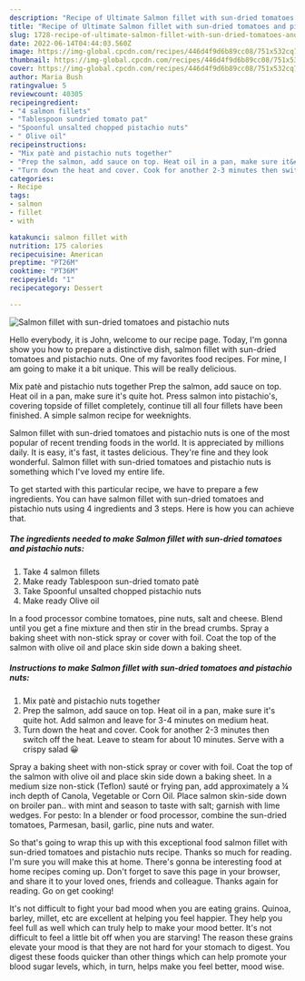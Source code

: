 ```yaml
---
description: "Recipe of Ultimate Salmon fillet with sun-dried tomatoes and pistachio nuts"
title: "Recipe of Ultimate Salmon fillet with sun-dried tomatoes and pistachio nuts"
slug: 1728-recipe-of-ultimate-salmon-fillet-with-sun-dried-tomatoes-and-pistachio-nuts
date: 2022-06-14T04:44:03.560Z
image: https://img-global.cpcdn.com/recipes/446d4f9d6b89cc08/751x532cq70/salmon-fillet-with-sun-dried-tomatoes-and-pistachio-nuts-recipe-main-photo.jpg
thumbnail: https://img-global.cpcdn.com/recipes/446d4f9d6b89cc08/751x532cq70/salmon-fillet-with-sun-dried-tomatoes-and-pistachio-nuts-recipe-main-photo.jpg
cover: https://img-global.cpcdn.com/recipes/446d4f9d6b89cc08/751x532cq70/salmon-fillet-with-sun-dried-tomatoes-and-pistachio-nuts-recipe-main-photo.jpg
author: Maria Bush
ratingvalue: 5
reviewcount: 40305
recipeingredient:
- "4 salmon fillets"
- "Tablespoon sundried tomato pat"
- "Spoonful unsalted chopped pistachio nuts"
- " Olive oil"
recipeinstructions:
- "Mix patè and pistachio nuts together"
- "Prep the salmon, add sauce on top. Heat oil in a pan, make sure it&#39;s quite hot. Add salmon and leave for 3-4 minutes on medium heat."
- "Turn down the heat and cover. Cook for another 2-3 minutes then switch off the heat. Leave to steam for about 10 minutes. Serve with a crispy salad 😀"
categories:
- Recipe
tags:
- salmon
- fillet
- with

katakunci: salmon fillet with 
nutrition: 175 calories
recipecuisine: American
preptime: "PT26M"
cooktime: "PT36M"
recipeyield: "1"
recipecategory: Dessert

---
```



![Salmon fillet with sun-dried tomatoes and pistachio nuts](https://img-global.cpcdn.com/recipes/446d4f9d6b89cc08/751x532cq70/salmon-fillet-with-sun-dried-tomatoes-and-pistachio-nuts-recipe-main-photo.jpg)

Hello everybody, it is John, welcome to our recipe page. Today, I'm gonna show you how to prepare a distinctive dish, salmon fillet with sun-dried tomatoes and pistachio nuts. One of my favorites food recipes. For mine, I am going to make it a bit unique. This will be really delicious.

Mix patè and pistachio nuts together Prep the salmon, add sauce on top. Heat oil in a pan, make sure it&#39;s quite hot. Press salmon into pistachio&#39;s, covering topside of fillet completely, continue till all four fillets have been finished. A simple salmon recipe for weeknights.

Salmon fillet with sun-dried tomatoes and pistachio nuts is one of the most popular of recent trending foods in the world. It is appreciated by millions daily. It is easy, it's fast, it tastes delicious. They're fine and they look wonderful. Salmon fillet with sun-dried tomatoes and pistachio nuts is something which I've loved my entire life.


To get started with this particular recipe, we have to prepare a few ingredients. You can have salmon fillet with sun-dried tomatoes and pistachio nuts using 4 ingredients and 3 steps. Here is how you can achieve that.

<!--inarticleads1-->

##### The ingredients needed to make Salmon fillet with sun-dried tomatoes and pistachio nuts:

1. Take 4 salmon fillets
1. Make ready Tablespoon sun-dried tomato patè
1. Take Spoonful unsalted chopped pistachio nuts
1. Make ready  Olive oil


In a food processor combine tomatoes, pine nuts, salt and cheese. Blend until you get a fine mixture and then stir in the bread crumbs. Spray a baking sheet with non-stick spray or cover with foil. Coat the top of the salmon with olive oil and place skin side down a baking sheet. 

<!--inarticleads2-->

##### Instructions to make Salmon fillet with sun-dried tomatoes and pistachio nuts:

1. Mix patè and pistachio nuts together
1. Prep the salmon, add sauce on top. Heat oil in a pan, make sure it&#39;s quite hot. Add salmon and leave for 3-4 minutes on medium heat.
1. Turn down the heat and cover. Cook for another 2-3 minutes then switch off the heat. Leave to steam for about 10 minutes. Serve with a crispy salad 😀


Spray a baking sheet with non-stick spray or cover with foil. Coat the top of the salmon with olive oil and place skin side down a baking sheet. In a medium size non-stick (Teflon) sauté or frying pan, add approximately a ¼ inch depth of Canola, Vegetable or Corn Oil. Place salmon skin-side down on broiler pan.. with mint and season to taste with salt; garnish with lime wedges. For pesto: In a blender or food processor, combine the sun-dried tomatoes, Parmesan, basil, garlic, pine nuts and water. 

So that's going to wrap this up with this exceptional food salmon fillet with sun-dried tomatoes and pistachio nuts recipe. Thanks so much for reading. I'm sure you will make this at home. There's gonna be interesting food at home recipes coming up. Don't forget to save this page in your browser, and share it to your loved ones, friends and colleague. Thanks again for reading. Go on get cooking!

It's not difficult to fight your bad mood when you are eating grains. Quinoa, barley, millet, etc are excellent at helping you feel happier. They help you feel full as well which can truly help to make your mood better. It's not difficult to feel a little bit off when you are starving! The reason these grains elevate your mood is that they are not hard for your stomach to digest. You digest these foods quicker than other things which can help promote your blood sugar levels, which, in turn, helps make you feel better, mood wise.

